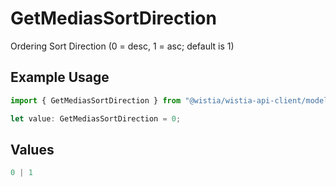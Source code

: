 # GetMediasSortDirection

Ordering Sort Direction (0 = desc, 1 = asc; default is 1)

## Example Usage

```typescript
import { GetMediasSortDirection } from "@wistia/wistia-api-client/models/operations";

let value: GetMediasSortDirection = 0;
```

## Values

```typescript
0 | 1
```
